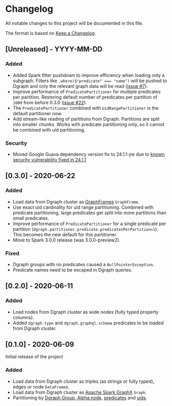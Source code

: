 # Changelog
All notable changes to this project will be documented in this file.

The format is based on [Keep a Changelog](https://keepachangelog.com/en/1.0.0/).

## [Unreleased] - YYYY-MM-DD

### Added
- Added Spark filter pushdown to improve efficiency when loading only a subgraph. Filters like
  `.where($"predicate" === "name")` will be pushed to Dgraph and only the relevant graph data will
  be read ([issue #7](https://github.com/G-Research/spark-dgraph-connector/issues/7)).
- Improve performance of `PredicatePartitioner` for multiple predicates per partition. Restoring
  default number of predicates per partition of `1000` from before 0.3.0 ([issue #22](https://github.com/G-Research/spark-dgraph-connector/issues/22)).
- The `PredicatePartitioner` combined with `UidRangePartitioner` is the default partitioner now.
- Add stream-like reading of partitions from Dgraph. Partitions are split into smaller chunks.
  Works with predicate partitioning only, so it cannot be combined with uid partitioning.

### Security
- Moved Google Guava dependency version fix to 24.1.1-jre due to [known security vulnerability
  fixed in 24.1.1](https://github.com/advisories/GHSA-mvr2-9pj6-7w5j)

## [0.3.0] - 2020-06-22

### Added
- Load data from Dgraph cluster as [GraphFrames](https://graphframes.github.io/graphframes/docs/_site/index.html) `GraphFrame`.
- Use exact uid cardinality for uid range partitioning. Combined with predicate partitioning, large
  predicates get split into more partitions than small predicates.
- Improve performance of `PredicatePartitioner` for a single predicate per partition (`dgraph.partitioner.predicate.predicatesPerPartition=1`).
  This becomes the new default for this partitioner.
- Move to Spark 3.0.0 release (was 3.0.0-preview2).

### Fixed
- Dgraph groups with no predicates caused a `NullPointerException`.
- Predicate names need to be escaped in Dgraph queries.

## [0.2.0] - 2020-06-11

### Added
- Load nodes from Dgraph cluster as wide nodes (fully typed property columns).
- Added `dgraph.type` and `dgraph.graphql.schema` predicates to be loaded from Dgraph cluster.

## [0.1.0] - 2020-06-09

Initial release of the project

### Added
- Load data from Dgraph cluster as triples (as strings or fully typed), edges or node `DataFrame`s.
- Load data from Dgraph cluster as [Apache Spark GraphX](https://spark.apache.org/docs/latest/graphx-programming-guide.html) `Graph`.
- Partitioning by [Dgraph Group, Alpha node](https://dgraph.io/docs/deploy/#cluster-setup),
  [predicates](https://dgraph.io/docs/tutorial-1/#nodes-and-edges) and
  [uids](https://dgraph.io/docs/tutorial-2/#query-using-uids).
